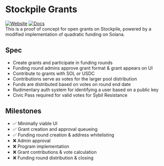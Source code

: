 # Stockpile Grants
[![Website](https://img.shields.io/badge/Website-orange.svg)](https://stockpile.pro) [![Docs](https://img.shields.io/badge/Docs-orange.svg)](https://docs.stockpile.pro)
  <br>
This is a proof of concept for open grants on Stockpile, powered by a modified implementation of quadratic funding on Solana.

## Spec
- Create grants and participate in funding rounds
- Funding round admins approve grant format & grant appears on UI
- Contribute to grants with SOL or USDC
- Contributions serve as votes for the larger pool distribution
- Funds are distributed based on votes on round end date
- Rudimentary auth system for identifying a user based on a public key
- Civic Pass required for valid votes for Sybil Resistance

## Milestones
- ✅ Minimally viable UI
- ✅ Grant creation and approval queueing
- ✅ Funding round creation & address whitelisting
- ❌ Admin approval
- ❌ Program implementation
- ❌ Grant contributions & vote calculation
- ❌ Funding round distribution & closing
